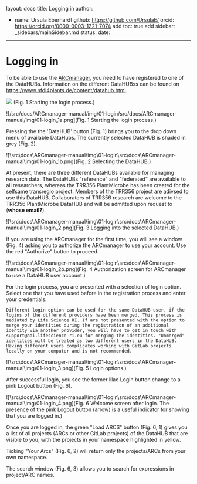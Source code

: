 
layout: docs
title: Logging in
author:
- name: Ursula Eberhardt
  github: https://github.com/UrsulaE/
  orcid: https://orcid.org/0000-0003-1221-7074
add toc: true
add sidebar: _sidebars/mainSidebar.md
status: 
date:
---

# Logging in

To be able to use the [ARCmanager](https://nfdi4plants.de/arcmanager/app/index.html), you need to have registered to one of the DataHUBs. Information on the different DataHUBss can be found on https://www.nfdi4plants.de/content/datahub.html. 

<img src="./img/01-login/01-login_1a.png" /> (Fig. 1 Starting the login process.)

![/src/docs/ARCmanager-manual/img/01-login/src/docs/ARCmanager-manual/img/01-login_1a.png](Fig. 1 Starting the login process.)

Pressing the the 'DataHUB' button (Fig. 1) brings you to the drop down menu of available DataHubs. The currently selected DataHUB is shaded in grey (Fig. 2).

![\src\docs\ARCmanager-manual\img\01-login\src\docs\ARCmanager-manual\img\01-login_1b.png](Fig. 2 Selecting the DataHUB.)

At present, there are three different DataHUBs available for managing research data. The DataHUBs "reference" and "federated" are available to all researchers, whereas the TRR356 PlantMicrobe has been created for the selfsame transregio project. Members of the TRR356 project are adivsed to use this DataHUB. Collaborators of TRR356 research are welcome to the TRR356 PlantMicrobe DataHUB and will be admitted upon request to (**whose email?**).

![\src\docs\ARCmanager-manual\img\01-login\src\docs\ARCmanager-manual\img\01-login_2.png](Fig. 3 Logging into the selected DataHUB.)

If you are using the ARCmanager for the first time, you will see a window (Fig. 4) asking you to authorize the ARCmanager to use your account. Use the red "Authorize" button to proceed.

![\src\docs\ARCmanager-manual\img\01-login\src\docs\ARCmanager-manual\img\01-login_2b.png](Fig. 4 Authorization screen for ARCmanager to use a DataHUB user account.)

For the login process, you are presented with a selection of login option. Select one that you have used before in the registration process and enter your credentials. 
    
    Different login option can be used for the same DataHUB user, if the logins of the different providers have been merged. This process is mediated by Life Science RI. If are not presented with the option to merge your identities during the registration of an additional identity via another provider, you will have to get in touch with support@aai.lifescience-ri.eu for merging the identities. "Unmerged" identities will be treated as two different users in the DataHUB. Having different users complicates working with GitLab projects locally on your computer and is not recommended.

![\src\docs\ARCmanager-manual\img\01-login\src\docs\ARCmanager-manual\img\01-login_3.png](Fig. 5 Login options.)

After successful login, you see the former lilac Login button change to a pink Logout button (Fig. 6).

![\src\docs\ARCmanager-manual\img\01-login\src\docs\ARCmanager-manual\img\01-login_4.png](Fig. 6 Welcome screen after login. The presence of the pink Logout button (arrow) is a useful indicator for showing that you are logged in.)

Once you are logged in, the green "Load ARCS" button (Fig. 6, 1) gives you a list of all projects (ARCs or other GitLab projects) of the DataHUB that are visible to you, with the projects in your namespace highlighted in yellow. 

Ticking "Your Arcs" (Fig. 6, 2) will return only the projects/ARCs from your own namespace.

The search window (Fig. 6, 3) allows you to search for expressions in project/ARC names.




